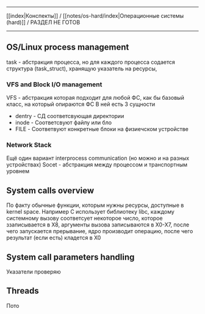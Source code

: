 
---

[[index|Конспекты]] / [[notes/os-hard/index|Операционные системы (hard)]] / РАЗДЕЛ НЕ ГОТОВ

---
## OS/Linux process management
task - абстракция процесса, но для каждого процесса содается структура (task_struct), хранящую указатель на ресурсы, 


### VFS and Block I/O management
VFS - абстракция которая подходит для любой ФС, как бы базовый класс, на который опираются ФС
В ней есть 3 сущности
- dentry - СД соответсвующая директории
- inode - Соответсвуют файлу или бло
- FILE - Соответвуют конкретные блоки на физиечском устройстве

### Network Stack
Ещё один вариант interprocess communication (но можно и на разных устройствах)
Socet - абстракция между процессом и транспортным уровнем

## System calls overview
По факту обычные функции, которым нужны ресурсы, доступные в kernel space. Например C использует библиотеку libc, каждому системному вызову соответсует некоторое число, которое ззаписывается в X8, аргументы вызова записываются в X0-X7, после чего запускается прерывание, ядро производит операцию, после чего результат (если есть) кладется в X0

## System call parameters handling
Указатели проверяю

## Threads
Пото
